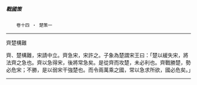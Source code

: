 

##### 戰國策
　　`卷十四 ‧ 楚策一`

* * *

齊楚構難

齊、楚構難，宋請中立。齊急宋，宋許之。子象為楚謂宋王曰：「楚以緩失宋，將法齊之急也。齊以急得宋，後將常急矣。是從齊而攻楚，未必利也。齊戰勝楚，勢必危宋；不勝，是以弱宋干強楚也。而令兩萬乘之國，常以急求所欲，國必危矣。」

* * *

